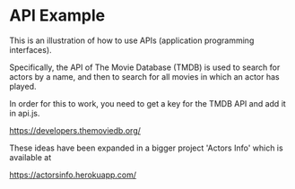 # API Example

This is an illustration of how to use APIs (application programming interfaces).

Specifically, the API of The Movie Database (TMDB) is used to search for actors by a name, and then to search for all movies in which an actor has played.

In order for this to work, you need to get a key for the TMDB API and add it in api.js.

https://developers.themoviedb.org/

These ideas have been expanded in a bigger project 'Actors Info' which is available at

https://actorsinfo.herokuapp.com/
